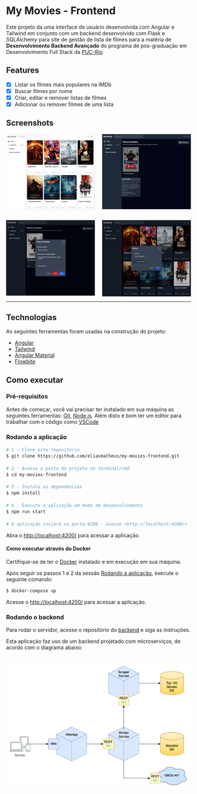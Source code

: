 # My Movies - Frontend

Este projeto da uma interface de usuário desenvolvida com Angular e Tailwind em conjunto com
um backend desenvolvido com Flask e SQLAlchemy para site de gestão de lista de filmes para a matéria de
**Desenvolvimento Backend Avançado** do programa de pós-graduação em Desenvolvimento
Full Stack da [PUC-Rio](https://www.puc-rio.br/index.html).

## Features

- [x] Listar os filmes mais populares na IMDb
- [x] Buscar filmes por nome
- [x] Criar, editar e remover listas de filmes
- [x] Adicionar ou remover filmes de uma lista

## Screenshots

<div align="center">
  <img style="width: 48%; float: left;" src="src/assets/images/screenshot-1.png" alt="My Project GIF">
  <img style="width: 48%; float: right;" src="src/assets/images/screenshot-2.png" alt="My Project GIF">
</div>

<div style="clear: both; margin-bottom: 28px;"></div>

<div align="center" style="clear: both">
  <img style="width: 48%; float: left;" src="src/assets/images/screenshot-3.png" alt="My Project GIF">
  <img style="width: 48%; float: right;" src="src/assets/images/screenshot-4.png" alt="My Project GIF">
</div>

<div style="clear: both"></div>

---

## Technologias

As seguintes ferramentas foram usadas na construção do projeto:

- [Angular](https://angular.io/)
- [Tailwind](https://tailwindcss.com/)
- [Angular Material](https://material.angular.io/)
- [Flowbite](https://flowbite.com/angular/)

## Como executar

### Pré-requisitos

Antes de começar, você vai precisar ter instalado em sua máquina as seguintes ferramentas:
[Git](https://git-scm.com), [Node.js](https://nodejs.org/en/).
Além disto é bom ter um editor para trabalhar com o código como [VSCode](https://code.visualstudio.com/)

### Rodando a aplicação

```bash
# 1 - Clone este repositório
$ git clone https://github.com/eliasmatheus/my-movies-frontend.git

# 2 - Acesse a pasta do projeto no terminal/cmd
$ cd my-movies-frontend

# 3 - Instale as dependências
$ npm install

# 4 - Execute a aplicação em modo de desenvolvimento
$ npm run start

# A aplicação inciará na porta:4200 - acesse <http://localhost:4200/>
```

Abra o [http://localhost:4200/](http://localhost:4200/) para acessar a aplicação.

#### Como executar através do Docker

Certifique-se de ter o [Docker](https://docs.docker.com/engine/install/) instalado e em execução em sua máquina.

Após seguir os passos 1 e 2 da sessão [Rodando a aplicação](#rodando-a-aplicação), execute o seguinte comando:

```bash
$ docker-compose up
```

Acesse o [http://localhost:4200/](http://localhost:4200/) para acessar a aplicação.

### Rodando o backend

Para rodar o servidor, acesse o repositório do [backend](https://github.com/eliasmatheus/my-movies-api.git) e siga as instruções.

Esta aplicação faz uso de um backend projetado com microserviços, de acordo com o diagrama abaixo:

<div align="center" style="clear: both">
  <img style="max-width: 600px; width: 100%; margin-top: 20px;" src="src/assets/images/diagram.png" alt="My Project GIF">
</div>
